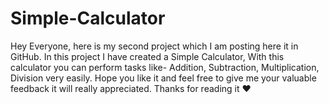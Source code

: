 # Simple-Calculator
Hey Everyone, here is my second project which I am posting here it in GitHub. In this project I have created a Simple Calculator, With this calculator you can perform tasks like- Addition, Subtraction, Multiplication, Division very easily. Hope you like it and feel free to give me your valuable feedback it will really appreciated. Thanks for reading it ❤
